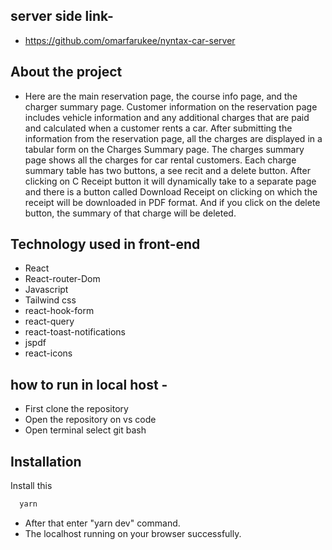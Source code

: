 ## server side link- 
- https://github.com/omarfarukee/nyntax-car-server

## About the project
- Here are the main reservation page, the course info page, and the charger summary page. Customer information on the reservation page includes vehicle information and any additional charges that are paid and calculated when a customer rents a car. After submitting the information from the reservation page, all the charges are displayed in a tabular form on the Charges Summary page. The charges summary page shows all the charges for car rental customers. Each charge summary table has two buttons, a see recit and a delete button. After clicking on C Receipt button it will dynamically take to a separate page and there is a button called Download Receipt on clicking on which the receipt will be downloaded in PDF format. And if you click on the delete button, the summary of that charge will be deleted. 
  
## Technology used in front-end
- React
- React-router-Dom
- Javascript
- Tailwind css
- react-hook-form
- react-query
- react-toast-notifications
- jspdf
- react-icons

## how to run in local host -

- First clone the repository 
- Open the repository on vs code 
- Open terminal select git bash
  
## Installation
Install this 
```bash
  yarn
```
- After that enter "yarn dev" command.
- The localhost running on your browser successfully.

